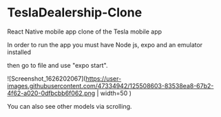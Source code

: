 # TeslaDealership-Clone
React Native mobile app clone of the Tesla mobile app

In order to run the app you must have Node js, expo and an emulator installed

then go to file and use "expo start".

![Screenshot_1626202067](https://user-images.githubusercontent.com/47334942/125508603-83538ea8-67b2-4f62-a020-0dfbcbb6f062.png | width=50 )

You can also see other models via scrolling.

